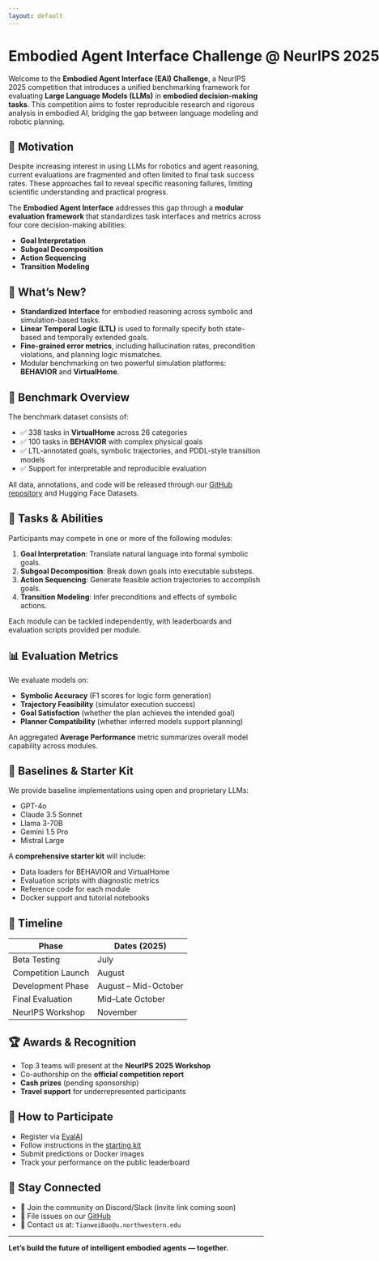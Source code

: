 ```yaml
---
layout: default
---
```


<h1 style="white-space: nowrap;">Embodied Agent Interface Challenge @ NeurIPS 2025</h1>

Welcome to the **Embodied Agent Interface (EAI) Challenge**, a NeurIPS 2025 competition that introduces a unified benchmarking framework for evaluating **Large Language Models (LLMs)** in **embodied decision-making tasks**. This competition aims to foster reproducible research and rigorous analysis in embodied AI, bridging the gap between language modeling and robotic planning.

## 🧠 Motivation

Despite increasing interest in using LLMs for robotics and agent reasoning, current evaluations are fragmented and often limited to final task success rates. These approaches fail to reveal specific reasoning failures, limiting scientific understanding and practical progress.

The **Embodied Agent Interface** addresses this gap through a **modular evaluation framework** that standardizes task interfaces and metrics across four core decision-making abilities:

- **Goal Interpretation**  
- **Subgoal Decomposition**  
- **Action Sequencing**  
- **Transition Modeling**

## 🔬 What’s New?

- **Standardized Interface** for embodied reasoning across symbolic and simulation-based tasks.
- **Linear Temporal Logic (LTL)** is used to formally specify both state-based and temporally extended goals.
- **Fine-grained error metrics**, including hallucination rates, precondition violations, and planning logic mismatches.
- Modular benchmarking on two powerful simulation platforms: **BEHAVIOR** and **VirtualHome**.

## 🧪 Benchmark Overview

The benchmark dataset consists of:

- ✅ 338 tasks in **VirtualHome** across 26 categories
- ✅ 100 tasks in **BEHAVIOR** with complex physical goals
- ✅ LTL-annotated goals, symbolic trajectories, and PDDL-style transition models
- ✅ Support for interpretable and reproducible evaluation

All data, annotations, and code will be released through our [GitHub repository](https://github.com/neurips25-eai) and Hugging Face Datasets.

## 🧩 Tasks & Abilities

Participants may compete in one or more of the following modules:

1. **Goal Interpretation**: Translate natural language into formal symbolic goals.
2. **Subgoal Decomposition**: Break down goals into executable substeps.
3. **Action Sequencing**: Generate feasible action trajectories to accomplish goals.
4. **Transition Modeling**: Infer preconditions and effects of symbolic actions.

Each module can be tackled independently, with leaderboards and evaluation scripts provided per module.

## 📊 Evaluation Metrics

We evaluate models on:

- **Symbolic Accuracy** (F1 scores for logic form generation)
- **Trajectory Feasibility** (simulator execution success)
- **Goal Satisfaction** (whether the plan achieves the intended goal)
- **Planner Compatibility** (whether inferred models support planning)

An aggregated **Average Performance** metric summarizes overall model capability across modules.

## 🚀 Baselines & Starter Kit

We provide baseline implementations using open and proprietary LLMs:

- GPT-4o
- Claude 3.5 Sonnet
- Llama 3-70B
- Gemini 1.5 Pro
- Mistral Large

A **comprehensive starter kit** will include:

- Data loaders for BEHAVIOR and VirtualHome
- Evaluation scripts with diagnostic metrics
- Reference code for each module
- Docker support and tutorial notebooks

## 📅 Timeline

| Phase                  | Dates (2025)         |
|------------------------|----------------------|
| Beta Testing           | July                 |
| Competition Launch     | August               |
| Development Phase      | August – Mid-October |
| Final Evaluation       | Mid–Late October     |
| NeurIPS Workshop       | November             |

## 🏆 Awards & Recognition

- Top 3 teams will present at the **NeurIPS 2025 Workshop**
- Co-authorship on the **official competition report**
- **Cash prizes** (pending sponsorship)
- **Travel support** for underrepresented participants

## 📌 How to Participate

- Register via [EvalAI](https://eval.ai/)
- Follow instructions in the [starting kit](https://github.com/neurips25-eai)
- Submit predictions or Docker images
- Track your performance on the public leaderboard

## 📣 Stay Connected

- 💬 Join the community on Discord/Slack (invite link coming soon)
- 🐛 File issues on our [GitHub](https://github.com/neurips25-eai)
- 📧 Contact us at: `TianweiBao@u.northwestern.edu`

---

**Let’s build the future of intelligent embodied agents — together.**

